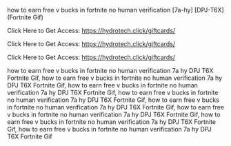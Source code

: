 how to earn free v bucks in fortnite no human verification [7a-hy] [DPJ-T6X] (Fortnite Gif)

Click Here to Get Access: https://hydrotech.click/giftcards/

Click Here to Get Access: https://hydrotech.click/giftcards/

Click Here to Get Access: https://hydrotech.click/giftcards/

how to earn free v bucks in fortnite no human verification 7a hy DPJ T6X Fortnite Gif, how to earn free v bucks in fortnite no human verification 7a hy DPJ T6X Fortnite Gif, how to earn free v bucks in fortnite no human verification 7a hy DPJ T6X Fortnite Gif, how to earn free v bucks in fortnite no human verification 7a hy DPJ T6X Fortnite Gif, how to earn free v bucks in fortnite no human verification 7a hy DPJ T6X Fortnite Gif, how to earn free v bucks in fortnite no human verification 7a hy DPJ T6X Fortnite Gif, how to earn free v bucks in fortnite no human verification 7a hy DPJ T6X Fortnite Gif, how to earn free v bucks in fortnite no human verification 7a hy DPJ T6X Fortnite Gif
